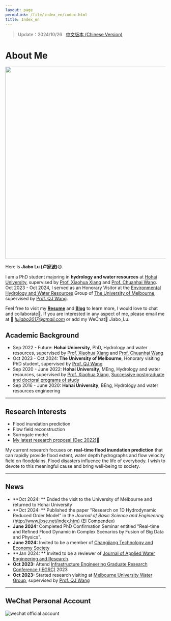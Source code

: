 ```yaml
---
layout: page
permalink: /file/index_en/index.html
title: Index_en
---
```


> Update：2024/10/26 &nbsp; [中文版本 (Chinese Version)](https://lujiabo98.github.io)

# About Me

<img src="https://lujiabo98.github.io/images/Jiabo.jpg" class="floatpic" width="806" height="604">

Here is **Jiabo Lu (卢家波)**😄.

I am a PhD student majoring in **hydrology and water resources** at [Hohai University](https://www.hhu.edu.cn/), supervised by [Prof. Xiaohua Xiang](https://jszy.hhu.edu.cn/xxh/) and [Prof. Chuanhai Wang](https://jszy.hhu.edu.cn/wch/). Oct 2023 - Oct 2024, I served as an Honorary Visitor at the [Environmental Hydrology and Water Resources](https://infrastructure.eng.unimelb.edu.au/research/water) Group of [The University of Melbourne](https://www.unimelb.edu.au/), supervised by [Prof. QJ Wang](https://findanexpert.unimelb.edu.au/profile/241-q-j-wang). 

Feel free to visit my [**Resume**](https://lujiabo98.github.io/file/CV_JiaboLu_en.pdf) and [**Blog**](https://blog.csdn.net/weixin_43012724?type=blog) to learn more, I would love to chat and collaborate🤝. If you are interested in any aspect of me, please email me at 📧 *lujiabo2017@gmail.com* or add my WeChat💬 Jiabo_Lu.

## Academic Background

- Sep 2022 - Future: **Hohai University**, PhD, Hydrology and water resources, supervised by [Prof. Xiaohua Xiang](https://jszy.hhu.edu.cn/xxh/) and [Prof. Chuanhai Wang](https://jszy.hhu.edu.cn/wch/)
- Oct 2023 - Oct 2024: **The University of Melbourne**, Honorary visiting PhD student, supervised by [Prof. QJ Wang](https://findanexpert.unimelb.edu.au/profile/241-q-j-wang)
- Sep 2020 - June 2022: **Hohai University**, MEng, Hydrology and water resources, supervised by [Prof. Xiaohua Xiang](https://jszy.hhu.edu.cn/xxh/), [Successive postgraduate and doctoral programs of study](https://gs.hhu.edu.cn/2022/0621/c3517a238491/page.htm)
- Sep 2016 - June 2020: **Hohai University**, BEng, Hydrology and water resources engineering

---

## Research Interests

- Flood inundation prediction
- Flow field reconstruction
- Surrogate model
- [My latest research proposal (Dec 2022)](https://lujiabo98.github.io/file/proposal_2022.pdf)🔗

My current research focuses on **real-time flood inundation prediction** that can rapidly provide flood extent, water depth hydrographs and flow velocity field on floodplains. Flood disasters influence the life of everybody. I wish to devote to this meaningful cause and bring well-being to society.

---

## News

- **Oct 2024: ** Ended the visit to the University of Melbourne and returned to Hohai University
- **Oct 2024: ** Published the paper "Research on 1D Hydrodynamic Reduced Order Model" in the *Journal of Basic Science and Engineering* (http://www.jbse.net/index.htm) (EI Compendex)
- **June 2024:** Completed PhD Confirmation Seminar entitled "Real-time and Refined Flood Dynamic in Complex Scenarios by Fusion of Big Data and Physics".
- **June 2024:** Invited to be a member of [Changjiang Technology and Economy Society](http://www.cjxh.org.cn/)
- **Jan 2024: ** Invited to be a reviewer of [Journal of Applied Water Engineering and Research](https://www.tandfonline.com/journals/tjaw20).
- **Oct 2023:** Attend [Infrastructure Engineering Graduate Research Conference (IEGRC)](https://blogs.unimelb.edu.au/gies/) 2023
- **Oct 2023:** Started research visiting at [Melbourne University Water Group](https://infrastructure.eng.unimelb.edu.au/hydrology), supervised by [Prof. QJ Wang](https://findanexpert.unimelb.edu.au/profile/241-q-j-wang)

---

## WeChat Personal Account

![wechat official account](https://lujiabo98.github.io/images/wechat_personal_account.png)